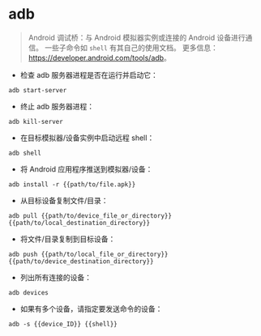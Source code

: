 # adb

> Android 调试桥：与 Android 模拟器实例或连接的 Android 设备进行通信。
> 一些子命令如 `shell` 有其自己的使用文档。
> 更多信息：<https://developer.android.com/tools/adb>。

- 检查 adb 服务器进程是否在运行并启动它：

`adb start-server`

- 终止 adb 服务器进程：

`adb kill-server`

- 在目标模拟器/设备实例中启动远程 shell：

`adb shell`

- 将 Android 应用程序推送到模拟器/设备：

`adb install -r {{path/to/file.apk}}`

- 从目标设备复制文件/目录：

`adb pull {{path/to/device_file_or_directory}} {{path/to/local_destination_directory}}`

- 将文件/目录复制到目标设备：

`adb push {{path/to/local_file_or_directory}} {{path/to/device_destination_directory}}`

- 列出所有连接的设备：

`adb devices`

- 如果有多个设备，请指定要发送命令的设备：

`adb -s {{device_ID}} {{shell}}`